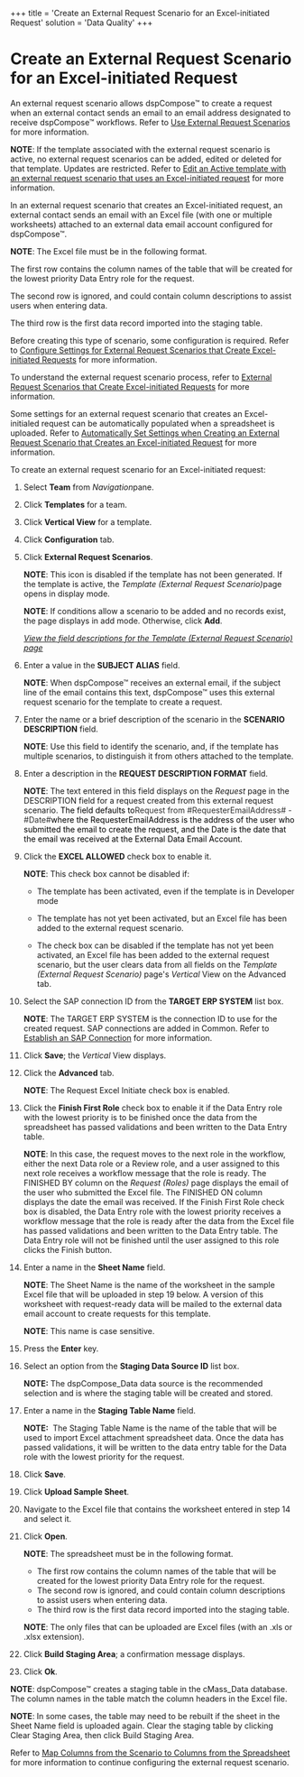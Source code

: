 +++
title = 'Create an External Request Scenario for an Excel-initiated Request'
solution = 'Data Quality'
+++

# Create an External Request Scenario for an Excel-initiated Request

An external request scenario allows dspCompose™ to create a request when
an external contact sends an email to an email address designated to
receive dspCompose™ workflows. Refer to [Use External Request
Scenarios](Use_External_Request_Scenarios.htm) for more information.

**NOTE**: If the template associated with the external request scenario
is active, no external request scenarios can be added, edited or deleted
for that template. Updates are restricted. Refer to [Edit an Active
template with an external request scenario that uses an Excel-initiated
request](Edit_Active_Template_External_Rqst_Scnario.htm) for more
information.

In an external request scenario that creates an Excel-initiated request,
an external contact sends an email with an Excel file (with one or
multiple worksheets) attached to an external data email account
configured for dspCompose™.

**NOTE**: The Excel file must be in the following format.

The first row contains the column names of the table that will be
created for the lowest priority Data Entry role for the request.

The second row is ignored, and could contain column descriptions to
assist users when entering data.

The third row is the first data record imported into the staging table.

Before creating this type of scenario, some configuration is required.
Refer to [Configure Settings for External Request Scenarios that Create
Excel-initiated
Requests](Configure_Settings_External_Rqst_Scenarios_that_Create_Excel.htm)
for more information.

To understand the external request scenario process, refer to [External
Request Scenarios that Create Excel-initiated
Requests](External_Request_Scenarios_that_Create_Excel_Initiated_Requests.htm)
for more information.

Some settings for an external request scenario that creates an
Excel-initialed request can be automatically populated when a
spreadsheet is uploaded. Refer to [Automatically Set Settings when
Creating an External Request Scenario that Creates an Excel-initiated
Request](Automatically_Set__Settings_When_Createng_an_External.htm) for
more information.

To create an external request scenario for an Excel-initiated request:

1.  Select **Team** from *Navigation*<span>pane</span>.

2.  Click **Templates** for a team.

3.  Click **Vertical View** for a template.

4.  Click **Configuration** tab.

5.  Click **External Request Scenarios**.
    
    **NOTE**: This icon is disabled if the template has not been
    generated. If the template is active, the *Template (External
    Request Scenario)*<span>page opens in display mode.</span>
    
    **NOTE**: If conditions allow a scenario to be added and no records
    exist, the page displays in add mode. Otherwise, click **Add**.
    
    *[View the field descriptions for the Template (External Request
    Scenario)
    page](../Page_Desc/Template_External_Request_Scenario.htm)*

6.  Enter a value in the **SUBJECT ALIAS** field.
    
    **NOTE**: When dspCompose™ receives an external email, if the
    subject line of the email contains this text, dspCompose™ uses this
    external request scenario for the template to create a request.

7.  Enter the name or a brief description of the scenario in the
    **SCENARIO** **DESCRIPTION** field.
    
    **NOTE**: Use this field to identify the scenario, and, if the
    template has multiple scenarios, to distinguish it from others
    attached to the template.

8.  Enter a description in the **REQUEST DESCRIPTION FORMAT** field.
    
    **NOTE**: The text entered in this field displays on the *Request*
    page in the DESCRIPTION field for a request created from this
    external request scenario. <span style="color: #000000;">The field
    defaults
    to</span><span style="font-size: 10.5pt;color: #333333;">Request
    from \#RequesterEmailAddress\# -
    \#Date\#</span><span style="color: #000000;">where the
    RequesterEmailAddress is the address of the user who submitted the
    email to create the request, and the Date is the date that the email
    was received at the External Data Email Account.</span>

9.  Click the **EXCEL ALLOWED** check box to enable it.
    
    **NOTE**: This check box cannot be disabled if:
    
      - The template has been activated, even if the template is in
        Developer mode
    
      - The template has not yet been activated, but an Excel file has
        been added to the external request scenario.
    
      - The check box can be disabled if the template has not yet been
        activated, an Excel file has been added to the external request
        scenario, but the user clears data from all fields on the
        <span style="font-style: italic;">Template (External Request
        Scenario)</span> page's
        <span style="font-style: italic;">Vertical</span> View on the
        Advanced tab.

10. Select the SAP connection ID from the
    <span style="font-weight: bold;">TARGET ERP SYSTEM</span> list box.
    
    **NOTE**: The TARGET ERP SYSTEM is the connection ID to use for the
    created request. SAP connections are added in Common. Refer to
    [Establish an SAP
    Connection](../../../Platform/Common/Use_Cases/Establish_a_Connection_to_a_target_system_Overview.htm)
    for more information.

11. Click **Save**; the *Vertical* View displays.

12. Click the **Advanced** tab.
    
    **NOTE**: The Request Excel Initiate check box is enabled.

13. Click the **Finish First Role** check box to enable it if the Data
    Entry role with the lowest priority is to be finished once the data
    from the spreadsheet has passed validations and been written to the
    Data Entry table.
    
    **NOTE**: In this case, the request moves to the next role in the
    workflow, either the next Data role or a Review role, and a user
    assigned to this next role receives a workflow message that the role
    is ready. The FINISHED BY column on the *Request (Roles)* page
    displays the email of the user who submitted the Excel file. The
    FINISHED ON column displays the date the email was received. If the
    Finish First Role check box is disabled, the Data Entry role with
    the lowest priority receives a workflow message that the role is
    ready after the data from the Excel file has passed validations and
    been written to the Data Entry table. The Data Entry role will not
    be finished until the user assigned to this role clicks the Finish
    button.

14. Enter a name in the **Sheet Name** field.
    
    **NOTE**: The Sheet Name is the name of the worksheet in the sample
    Excel file that will be uploaded in step 19 below. A version of this
    worksheet with request-ready data will be mailed to the external
    data email account to create requests for this template.
    
    **NOTE**: This name is case sensitive.

15. Press the **Enter** key.

16. Select an option from the **Staging Data Source ID** list box.
    
    **NOTE:** The dspCompose\_Data data source is the recommended
    selection and is where the staging table will be created and stored.

17. Enter a name in the **Staging Table Name** field.
    
    **NOTE:**  The Staging Table Name is the name of the table that will
    be used to import Excel attachment spreadsheet data. Once the data
    has passed validations, it will be written to the data entry table
    for the Data role with the lowest priority for the request.

18. Click **Save**.

19. Click **Upload Sample Sheet**.

20. Navigate to the Excel file that contains the worksheet entered in
    step 14 and select it.

21. Click **Open**.
    
    **NOTE**: The spreadsheet must be in the following format.
    
      - The first row contains the column names of the table that will
        be created for the lowest priority Data Entry role for the
        request.
      - The second row is ignored, and could contain column descriptions
        to assist users when entering data.
      - The third row is the first data record imported into the staging
        table.
    
    **NOTE**: The only files that can be uploaded are Excel files (with
    an .xls or .xlsx extension).

22. Click **Build Staging Area**; a confirmation message displays.

23. Click **Ok**.

**NOTE**: dspCompose™ creates a staging table in the cMass\_Data
database. The column names in the table match the column headers in the
Excel file.

**NOTE**: In some cases, the table may need to be rebuilt if the sheet
in the Sheet Name field is uploaded again. Clear the staging table by
clicking Clear Staging Area, then click Build Staging
Area.<span> </span>

Refer to [Map Columns from the Scenario to Columns from the
Spreadsheet](../../../Migration/Map/Use_Cases/Map_Columns_Template_to_Sprdsht.htm)
for more information to continue configuring the external request
scenario.

